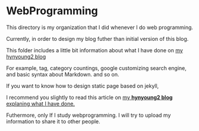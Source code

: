 # WebProgramming 

This directory is my organization that I did whenever I do web programming. 

Currently, in order to design my blog futher than initial version of this blog.

This folder includes a little bit information about what I have done on [my hynyoung2 blog](https://hyunyoung2.github.io/) 

For example, tag, category countings, google customizing search engine, and basic syntax about Markdown. and so on. 

If you want to know how to design static page based on jekyll, 

I recommend you slightly to read this article on [my **hynyoung2 blog** explaning what I have done.](https://hyunyoung2.github.io/alistofcategories/#web-programming) 

Futhermore, only If I study webprogramming. I will try to upload my information to share it to other people. 
